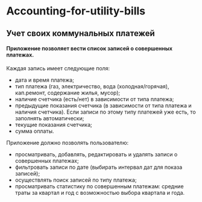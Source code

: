 # Accounting-for-utility-bills
## Учет своих коммунальных платежей
#### Приложение позволяет вести список записей о совершенных платежах.

Каждая запись имеет следующие поля:
- дата и время платежа;
- тип платежа (газ, электричество, вода (холодная/горячая), кап.ремонт, содержание жилья, мусор);
- наличие счетчика (есть/нет) в зависимости от типа платежа;
- предыдущие показания счетчика (в зависимости от типа платежа и наличия счетчика). Если записи по этому типу платежей уже есть, то заполнять автоматически;
- текущие показания счетчика;
- сумма оплаты.

Приложение должно позволять пользователю:
- просматривать, добавлять, редактировать и удалять записи о совершенных платежах;
- фильтровать записи по дате (выбирать интервал дат для показа записей);
- осуществлять поиск записей по типу платежа;
- просматривать статистику по совершенным платежам: средние траты за квартал и год с возможностью выбора квартала и года.
